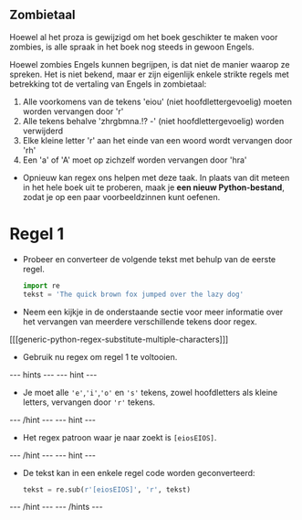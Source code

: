 ## Zombietaal

Hoewel al het proza is gewijzigd om het boek geschikter te maken voor zombies, is alle spraak in het boek nog steeds in gewoon Engels.

Hoewel zombies Engels kunnen begrijpen, is dat niet de manier waarop ze spreken. Het is niet bekend, maar er zijn eigenlijk enkele strikte regels met betrekking tot de vertaling van Engels in zombietaal:

1. Alle voorkomens van de tekens 'eiou' (niet hoofdlettergevoelig) moeten worden vervangen door 'r'
1. Alle tekens behalve 'zhrgbmna.!? -' (niet hoofdlettergevoelig) worden verwijderd
1. Elke kleine letter 'r' aan het einde van een woord wordt vervangen door 'rh'
1. Een 'a' of 'A' moet op zichzelf worden vervangen door 'hra'

- Opnieuw kan regex ons helpen met deze taak. In plaats van dit meteen in het hele boek uit te proberen, maak je **een nieuw Python-bestand**, zodat je op een paar voorbeeldzinnen kunt oefenen.

# Regel 1

- Probeer en converteer de volgende tekst met behulp van de eerste regel.

    ```python
    import re
    tekst = 'The quick brown fox jumped over the lazy dog'
    ```

- Neem een kijkje in de onderstaande sectie voor meer informatie over het vervangen van meerdere verschillende tekens door regex.

[[[generic-python-regex-substitute-multiple-characters]]]

- Gebruik nu regex om regel 1 te voltooien.

--- hints --- --- hint ---

- Je moet alle `'e'`,`'i'`,`'o'` en `'s'` tekens, zowel hoofdletters als kleine letters, vervangen door `'r'` tekens.

--- /hint --- --- hint ---

- Het regex patroon waar je naar zoekt is `[eiosEIOS]`.

--- /hint --- --- hint ---

- De tekst kan in een enkele regel code worden geconverteerd:

    ```python
    tekst = re.sub(r'[eiosEIOS]', 'r', tekst)
    ```

--- /hint --- --- /hints ---
